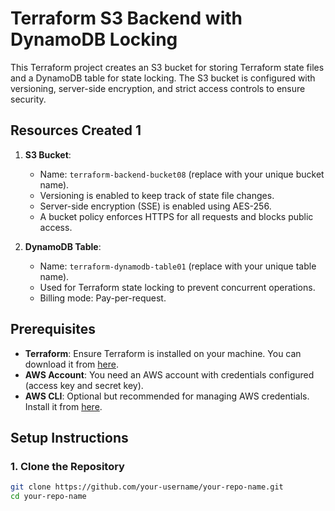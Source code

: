 # Terraform S3 Backend with DynamoDB Locking

This Terraform project creates an S3 bucket for storing Terraform state files and a DynamoDB table for state locking. The S3 bucket is configured with versioning, server-side encryption, and strict access controls to ensure security.

## Resources Created 1

1. **S3 Bucket**:
   - Name: `terraform-backend-bucket08` (replace with your unique bucket name).
   - Versioning is enabled to keep track of state file changes.
   - Server-side encryption (SSE) is enabled using AES-256.
   - A bucket policy enforces HTTPS for all requests and blocks public access.

2. **DynamoDB Table**:
   - Name: `terraform-dynamodb-table01` (replace with your unique table name).
   - Used for Terraform state locking to prevent concurrent operations.
   - Billing mode: Pay-per-request.

## Prerequisites

- **Terraform**: Ensure Terraform is installed on your machine. You can download it from [here](https://www.terraform.io/downloads.html).
- **AWS Account**: You need an AWS account with credentials configured (access key and secret key).
- **AWS CLI**: Optional but recommended for managing AWS credentials. Install it from [here](https://aws.amazon.com/cli/).

## Setup Instructions

### 1. Clone the Repository

```bash
git clone https://github.com/your-username/your-repo-name.git
cd your-repo-name
